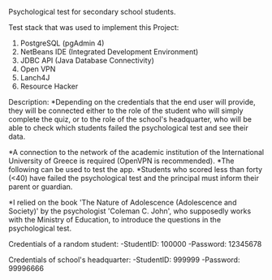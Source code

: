 Psychological test for secondary school students.

Test stack that was used to implement this Project:
 
1) PostgreSQL  (pgAdmin 4)
2) NetBeans IDE (Integrated Development Environment)
3) JDBC API (Java Database Connectivity)
4) Open VPN
5) Lanch4J
6) Resource Hacker

Description:
*Depending on the credentials that the end user will provide, they will be connected either to the role of the student who will simply complete the quiz, or to the role of the school's headquarter, who will be able to check which students failed the psychological test and see their data.

*A connection to the network of the academic institution of the International University of Greece is required (OpenVPN is recommended).
*The following can be used to test the app.
*Students who scored less than forty (<40) have failed the psychological test and the principal must inform their parent or guardian.

*I relied on the book 'The Nature of Adolescence (Adolescence and Society)' by the psychologist 'Coleman C. John', who supposedly works with the Ministry of Education, to introduce the questions in the psychological test.

Credentials of a random student:
-StudentID: 100000
-Password: 12345678

Credentials of school's headquarter: 
-StudentID: 999999
-Password: 99996666
